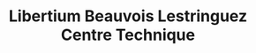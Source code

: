 ---
title: "Libertium Beauvois Lestringuez Centre Technique"
url: /beauvois-en-cambresis/libertium-beauvois-lestringuez-centre-technique/
shop: caravane
---